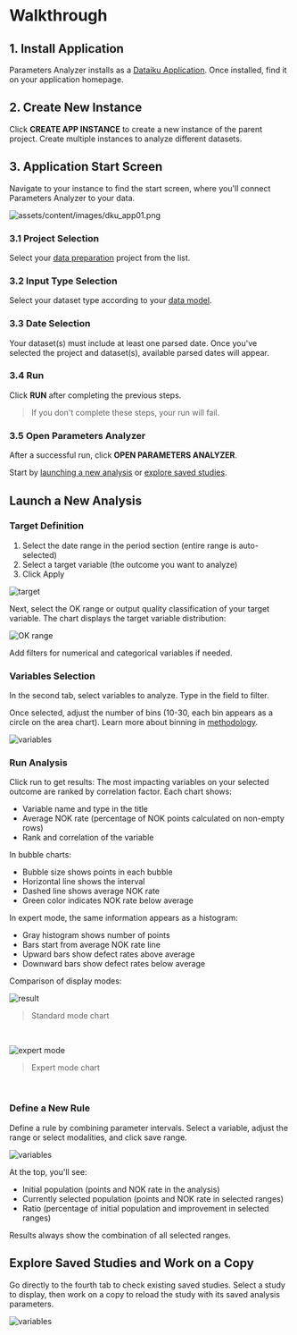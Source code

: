 # Walkthrough

## 1. Install Application
Parameters Analyzer installs as a [Dataiku Application](https://doc.dataiku.com/dss/latest/applications/index.html). Once installed, find it on your application homepage.

## 2. Create New Instance
Click **CREATE APP INSTANCE** to create a new instance of the parent project. Create multiple instances to analyze different datasets.

## 3. Application Start Screen
Navigate to your instance to find the start screen, where you'll connect Parameters Analyzer to your data.

![assets/content/images/dku_app01.png](assets/content/images/dku_app01.png)

### 3.1 Project Selection
Select your [data preparation](data-prep.md) project from the list.

### 3.2 Input Type Selection
Select your dataset type according to your [data model](data-model.md).

### 3.3 Date Selection
Your dataset(s) must include at least one parsed date. Once you've selected the project and dataset(s), available parsed dates will appear.

### 3.4 Run
Click **RUN** after completing the previous steps.

> If you don't complete these steps, your run will fail.

### 3.5 Open Parameters Analyzer
After a successful run, click **OPEN PARAMETERS ANALYZER**.

Start by [launching a new analysis](#launch-a-new-analysis) or [explore saved studies](#explore-saved-studies-and-work-on-a-copy).

## Launch a New Analysis

### Target Definition
1. Select the date range in the period section (entire range is auto-selected)
2. Select a target variable (the outcome you want to analyze)
3. Click Apply

![target](assets/content/images/webapp_1.png)

Next, select the OK range or output quality classification of your target variable. The chart displays the target variable distribution:

![OK range](assets/content/images/webapp_2.png)

Add filters for numerical and categorical variables if needed.

### Variables Selection
In the second tab, select variables to analyze. Type in the field to filter.

Once selected, adjust the number of bins (10-30, each bin appears as a circle on the area chart). Learn more about binning in [methodology](methodology.md).

![variables](assets/content/images/webapp_3.png)

### Run Analysis
Click run to get results: The most impacting variables on your selected outcome are ranked by correlation factor. Each chart shows:

- Variable name and type in the title
- Average NOK rate (percentage of NOK points calculated on non-empty rows)
- Rank and correlation of the variable

In bubble charts:

- Bubble size shows points in each bubble
- Horizontal line shows the interval
- Dashed line shows average NOK rate
- Green color indicates NOK rate below average

In expert mode, the same information appears as a histogram:

- Gray histogram shows number of points
- Bars start from average NOK rate line
- Upward bars show defect rates above average
- Downward bars show defect rates below average

Comparison of display modes:

![result](assets/content/images/result_chart.png)
> Standard mode chart

<br>

![expert mode](assets/content/images/result_chart_expert.png)
> Expert mode chart

<br>

### Define a New Rule
Define a rule by combining parameter intervals. Select a variable, adjust the range or select modalities, and click save range.

![variables](assets/content/images/study_setup.png)

At the top, you'll see:

- Initial population (points and NOK rate in the analysis)
- Currently selected population (points and NOK rate in selected ranges)
- Ratio (percentage of initial population and improvement in selected ranges)

Results always show the combination of all selected ranges.

## Explore Saved Studies and Work on a Copy
Go directly to the fourth tab to check existing saved studies.
Select a study to display, then work on a copy to reload the study with its saved analysis parameters.

![variables](assets/content/images/work_on_a_copy.png)